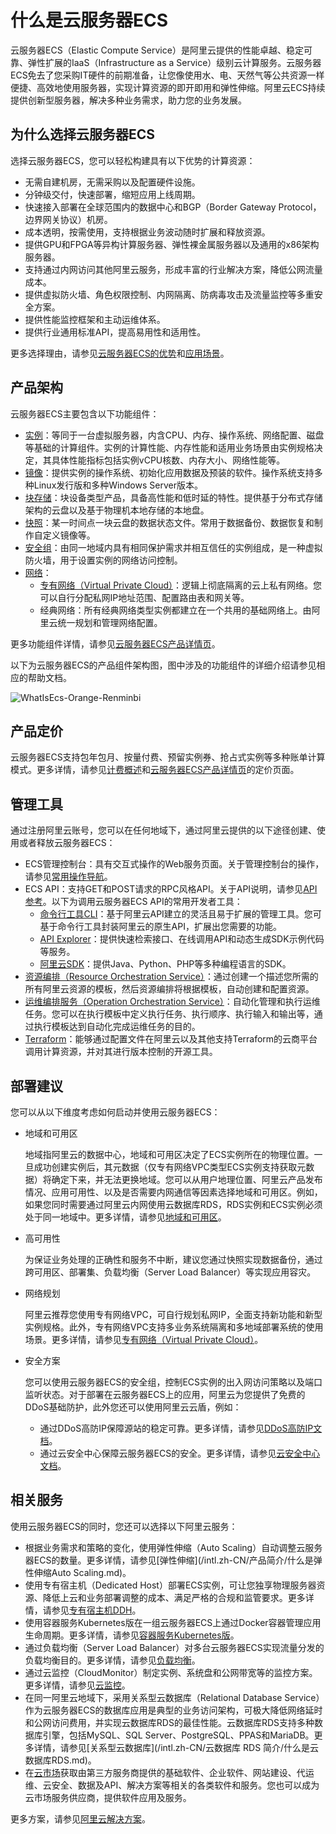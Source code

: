 # 什么是云服务器ECS

云服务器ECS（Elastic Compute Service）是阿里云提供的性能卓越、稳定可靠、弹性扩展的IaaS（Infrastructure as a Service）级别云计算服务。云服务器ECS免去了您采购IT硬件的前期准备，让您像使用水、电、天然气等公共资源一样便捷、高效地使用服务器，实现计算资源的即开即用和弹性伸缩。阿里云ECS持续提供创新型服务器，解决多种业务需求，助力您的业务发展。



## 为什么选择云服务器ECS

选择云服务器ECS，您可以轻松构建具有以下优势的计算资源：

-   无需自建机房，无需采购以及配置硬件设施。
-   分钟级交付，快速部署，缩短应用上线周期。
-   快速接入部署在全球范围内的数据中心和BGP（Border Gateway Protocol，边界网关协议）机房。
-   成本透明，按需使用，支持根据业务波动随时扩展和释放资源。
-   提供GPU和FPGA等异构计算服务器、弹性裸金属服务器以及通用的x86架构服务器。
-   支持通过内网访问其他阿里云服务，形成丰富的行业解决方案，降低公网流量成本。
-   提供虚拟防火墙、角色权限控制、内网隔离、防病毒攻击及流量监控等多重安全方案。
-   提供性能监控框架和主动运维体系。
-   提供行业通用标准API，提高易用性和适用性。

更多选择理由，请参见[云服务器ECS的优势](/intl.zh-CN/产品简介/产品优势.md)和[应用场景](/intl.zh-CN/产品简介/应用场景.md)。

## 产品架构

云服务器ECS主要包含以下功能组件：

-   [实例](/intl.zh-CN/实例/实例概述.md)：等同于一台虚拟服务器，内含CPU、内存、操作系统、网络配置、磁盘等基础的计算组件。实例的计算性能、内存性能和适用业务场景由实例规格决定，其具体性能指标包括实例vCPU核数、内存大小、网络性能等。
-   [镜像](/intl.zh-CN/镜像/镜像概述.md)：提供实例的操作系统、初始化应用数据及预装的软件。操作系统支持多种Linux发行版和多种Windows Server版本。
-   [块存储](/intl.zh-CN/块存储/块存储介绍/块存储概述.md)：块设备类型产品，具备高性能和低时延的特性。提供基于分布式存储架构的云盘以及基于物理机本地存储的本地盘。
-   [快照](/intl.zh-CN/快照/快照概述.md)：某一时间点一块云盘的数据状态文件。常用于数据备份、数据恢复和制作自定义镜像等。
-   [安全组](/intl.zh-CN/安全/安全组/安全组概述.md)：由同一地域内具有相同保护需求并相互信任的实例组成，是一种虚拟防火墙，用于设置实例的网络访问控制。
-   [网络](/intl.zh-CN/网络/网络类型.md)：
    -   [专有网络（Virtual Private Cloud）](/intl.zh-CN/产品简介/什么是专有网络.md)：逻辑上彻底隔离的云上私有网络。您可以自行分配私网IP地址范围、配置路由表和网关等。
    -   经典网络：所有经典网络类型实例都建立在一个共用的基础网络上。由阿里云统一规划和管理网络配置。

更多功能组件详情，请参见[云服务器ECS产品详情页](https://www.alibabacloud.com/product/ecs)。

以下为云服务器ECS的产品组件架构图，图中涉及的功能组件的详细介绍请参见相应的帮助文档。

![WhatIsEcs-Orange-Renminbi](https://static-aliyun-doc.oss-accelerate.aliyuncs.com/assets/img/zh-CN/2144684161/p85840.png)

## 产品定价

云服务器ECS支持包年包月、按量付费、预留实例券、抢占式实例等多种账单计算模式。更多详情，请参见[计费概述](/intl.zh-CN/产品计费/计费概述.md)和[云服务器ECS产品详情页](https://www.alibabacloud.com/product/ecs)的定价页面。

## 管理工具

通过注册阿里云账号，您可以在任何地域下，通过阿里云提供的以下途径创建、使用或者释放云服务器ECS：

-   ECS管理控制台：具有交互式操作的Web服务页面。关于管理控制台的操作，请参见[常用操作导航](/intl.zh-CN/最佳实践/常用操作导航.md)。
-   ECS API：支持GET和POST请求的RPC风格API。关于API说明，请参见[API参考](/intl.zh-CN/API参考/API简介.md)。以下为调用云服务器ECS API的常用开发者工具：
    -   [命令行工具CLI]()：基于阿里云API建立的灵活且易于扩展的管理工具。您可基于命令行工具封装阿里云的原生API，扩展出您需要的功能。
    -   [API Explorer](https://api.aliyun.com/#/?product=Ecs)：提供快速检索接口、在线调用API和动态生成SDK示例代码等服务。
    -   [阿里云SDK](https://next.api.aliyun.com/api-tools/sdk/Ecs?version=2014-05-26)：提供Java、Python、PHP等多种编程语言的SDK。
-   [资源编排（Resource Orchestration Service）](/intl.zh-CN/产品简介/什么是资源编排服务.md)：通过创建一个描述您所需的所有阿里云资源的模板，然后资源编排将根据模板，自动创建和配置资源。
-   [运维编排服务（Operation Orchestration Service）](/intl.zh-CN/运维与监控/运维编排/运维编排服务概述.md)：自动化管理和执行运维任务。您可以在执行模板中定义执行任务、执行顺序、执行输入和输出等，通过执行模板达到自动化完成运维任务的目的。
-   [Terraform](/intl.zh-CN/部署与弹性/Terraform/Terraform概述.md)：能够通过配置文件在阿里云以及其他支持Terraform的云商平台调用计算资源，并对其进行版本控制的开源工具。

## 部署建议

您可以从以下维度考虑如何启动并使用云服务器ECS：

-   地域和可用区

    地域指阿里云的数据中心，地域和可用区决定了ECS实例所在的物理位置。一旦成功创建实例后，其元数据（仅专有网络VPC类型ECS实例支持获取元数据）将确定下来，并无法更换地域。您可以从用户地理位置、阿里云产品发布情况、应用可用性、以及是否需要内网通信等因素选择地域和可用区。例如，如果您同时需要通过阿里云内网使用云数据库RDS，RDS实例和ECS实例必须处于同一地域中。更多详情，请参见[地域和可用区]()。

-   高可用性

    为保证业务处理的正确性和服务不中断，建议您通过快照实现数据备份，通过跨可用区、部署集、负载均衡（Server Load Balancer）等实现应用容灾。

-   网络规划

    阿里云推荐您使用专有网络VPC，可自行规划私网IP，全面支持新功能和新型实例规格。此外，专有网络VPC支持多业务系统隔离和多地域部署系统的使用场景。更多详情，请参见[专有网络（Virtual Private Cloud）](/intl.zh-CN/产品简介/什么是专有网络.md)。

-   安全方案

    您可以使用云服务器ECS的安全组，控制ECS实例的出入网访问策略以及端口监听状态。对于部署在云服务器ECS上的应用，阿里云为您提供了免费的DDoS基础防护，此外您还可以使用阿里云云盾，例如：

    -   通过DDoS高防IP保障源站的稳定可靠。更多详情，请参见[DDoS高防IP文档](/intl.zh-CN/DDoS高防（旧版）/产品简介/什么是DDoS高防IP.md)。
    -   通过云安全中心保障云服务器ECS的安全。更多详情，请参见[云安全中心文档](/intl.zh-CN/产品简介/什么是云安全中心.md)。

## 相关服务

使用云服务器ECS的同时，您还可以选择以下阿里云服务：

-   根据业务需求和策略的变化，使用弹性伸缩（Auto Scaling）自动调整云服务器ECS的数量。更多详情，请参见[弹性伸缩](/intl.zh-CN/产品简介/什么是弹性伸缩Auto Scaling.md)。
-   使用专有宿主机（Dedicated Host）部署ECS实例，可让您独享物理服务器资源、降低上云和业务部署调整的成本、满足严格的合规和监管要求。更多详情，请参见[专有宿主机DDH](/intl.zh-CN/产品简介/什么是专有宿主机DDH.md)。
-   使用容器服务Kubernetes版在一组云服务器ECS上通过Docker容器管理应用生命周期。更多详情，请参见[容器服务Kubernetes版](/intl.zh-CN/产品简介/什么是容器服务Kubernetes版.md)。
-   通过负载均衡（Server Load Balancer）对多台云服务器ECS实现流量分发的负载均衡目的。更多详情，请参见[负载均衡](/intl.zh-CN/传统型负载均衡CLB/CLB产品简介/什么是负载均衡.md)。
-   通过云监控（CloudMonitor）制定实例、系统盘和公网带宽等的监控方案。更多详情，请参见[云监控](/intl.zh-CN/产品简介/什么是云监控.md)。
-   在同一阿里云地域下，采用关系型云数据库（Relational Database Service）作为云服务器ECS的数据库应用是典型的业务访问架构，可极大降低网络延时和公网访问费用，并实现云数据库RDS的最佳性能。云数据库RDS支持多种数据库引擎，包括MySQL、SQL Server、PostgreSQL、PPAS和MariaDB。更多详情，请参见[关系型云数据库](/intl.zh-CN/云数据库 RDS 简介/什么是云数据库RDS.md)。
-   在[云市场](https://www.alibabacloud.com/marketplace)获取由第三方服务商提供的基础软件、企业软件、网站建设、代运维、云安全、数据及API、解决方案等相关的各类软件和服务。您也可以成为云市场服务供应商，提供软件应用及服务。

更多方案，请参见[阿里云解决方案](https://www.alibabacloud.com/solutions)。

